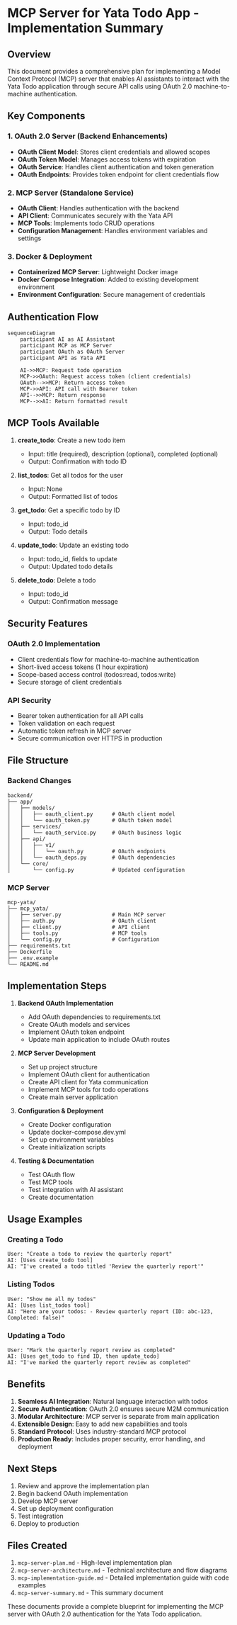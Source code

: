 # MCP Server for Yata Todo App - Implementation Summary

## Overview
This document provides a comprehensive plan for implementing a Model Context Protocol (MCP) server that enables AI assistants to interact with the Yata Todo application through secure API calls using OAuth 2.0 machine-to-machine authentication.

## Key Components

### 1. OAuth 2.0 Server (Backend Enhancements)
- **OAuth Client Model**: Stores client credentials and allowed scopes
- **OAuth Token Model**: Manages access tokens with expiration
- **OAuth Service**: Handles client authentication and token generation
- **OAuth Endpoints**: Provides token endpoint for client credentials flow

### 2. MCP Server (Standalone Service)
- **OAuth Client**: Handles authentication with the backend
- **API Client**: Communicates securely with the Yata API
- **MCP Tools**: Implements todo CRUD operations
- **Configuration Management**: Handles environment variables and settings

### 3. Docker & Deployment
- **Containerized MCP Server**: Lightweight Docker image
- **Docker Compose Integration**: Added to existing development environment
- **Environment Configuration**: Secure management of credentials

## Authentication Flow

```mermaid
sequenceDiagram
    participant AI as AI Assistant
    participant MCP as MCP Server
    participant OAuth as OAuth Server
    participant API as Yata API
    
    AI->>MCP: Request todo operation
    MCP->>OAuth: Request access token (client credentials)
    OAuth-->>MCP: Return access token
    MCP->>API: API call with Bearer token
    API-->>MCP: Return response
    MCP-->>AI: Return formatted result
```

## MCP Tools Available

1. **create_todo**: Create a new todo item
   - Input: title (required), description (optional), completed (optional)
   - Output: Confirmation with todo ID

2. **list_todos**: Get all todos for the user
   - Input: None
   - Output: Formatted list of todos

3. **get_todo**: Get a specific todo by ID
   - Input: todo_id
   - Output: Todo details

4. **update_todo**: Update an existing todo
   - Input: todo_id, fields to update
   - Output: Updated todo details

5. **delete_todo**: Delete a todo
   - Input: todo_id
   - Output: Confirmation message

## Security Features

### OAuth 2.0 Implementation
- Client credentials flow for machine-to-machine authentication
- Short-lived access tokens (1 hour expiration)
- Scope-based access control (todos:read, todos:write)
- Secure storage of client credentials

### API Security
- Bearer token authentication for all API calls
- Token validation on each request
- Automatic token refresh in MCP server
- Secure communication over HTTPS in production

## File Structure

### Backend Changes
```
backend/
├── app/
│   ├── models/
│   │   ├── oauth_client.py      # OAuth client model
│   │   └── oauth_token.py       # OAuth token model
│   ├── services/
│   │   └── oauth_service.py     # OAuth business logic
│   ├── api/
│   │   ├── v1/
│   │   │   └── oauth.py         # OAuth endpoints
│   │   └── oauth_deps.py        # OAuth dependencies
│   └── core/
│       └── config.py            # Updated configuration
```

### MCP Server
```
mcp-yata/
├── mcp_yata/
│   ├── server.py                # Main MCP server
│   ├── auth.py                  # OAuth client
│   ├── client.py                # API client
│   ├── tools.py                 # MCP tools
│   └── config.py                # Configuration
├── requirements.txt
├── Dockerfile
├── .env.example
└── README.md
```

## Implementation Steps

1. **Backend OAuth Implementation**
   - Add OAuth dependencies to requirements.txt
   - Create OAuth models and services
   - Implement OAuth token endpoint
   - Update main application to include OAuth routes

2. **MCP Server Development**
   - Set up project structure
   - Implement OAuth client for authentication
   - Create API client for Yata communication
   - Implement MCP tools for todo operations
   - Create main server application

3. **Configuration & Deployment**
   - Create Docker configuration
   - Update docker-compose.dev.yml
   - Set up environment variables
   - Create initialization scripts

4. **Testing & Documentation**
   - Test OAuth flow
   - Test MCP tools
   - Test integration with AI assistant
   - Create documentation

## Usage Examples

### Creating a Todo
```
User: "Create a todo to review the quarterly report"
AI: [Uses create_todo tool]
AI: "I've created a todo titled 'Review the quarterly report'"
```

### Listing Todos
```
User: "Show me all my todos"
AI: [Uses list_todos tool]
AI: "Here are your todos: - Review quarterly report (ID: abc-123, Completed: false)"
```

### Updating a Todo
```
User: "Mark the quarterly report review as completed"
AI: [Uses get_todo to find ID, then update_todo]
AI: "I've marked the quarterly report review as completed"
```

## Benefits

1. **Seamless AI Integration**: Natural language interaction with todos
2. **Secure Authentication**: OAuth 2.0 ensures secure M2M communication
3. **Modular Architecture**: MCP server is separate from main application
4. **Extensible Design**: Easy to add new capabilities and tools
5. **Standard Protocol**: Uses industry-standard MCP protocol
6. **Production Ready**: Includes proper security, error handling, and deployment

## Next Steps

1. Review and approve the implementation plan
2. Begin backend OAuth implementation
3. Develop MCP server
4. Set up deployment configuration
5. Test integration
6. Deploy to production

## Files Created

1. `mcp-server-plan.md` - High-level implementation plan
2. `mcp-server-architecture.md` - Technical architecture and flow diagrams
3. `mcp-implementation-guide.md` - Detailed implementation guide with code examples
4. `mcp-server-summary.md` - This summary document

These documents provide a complete blueprint for implementing the MCP server with OAuth 2.0 authentication for the Yata Todo application.